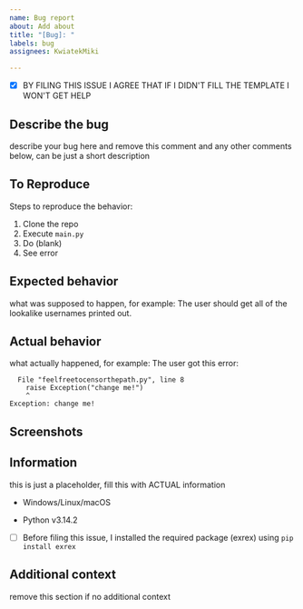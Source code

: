 ```yaml
---
name: Bug report
about: Add about
title: "[Bug]: "
labels: bug
assignees: KwiatekMiki

---
```


- [x] BY FILING THIS ISSUE I AGREE THAT IF I DIDN'T FILL THE TEMPLATE I WON'T GET HELP

## Describe the bug
describe your bug here and remove this comment and any other comments below, can be just a short description

## To Reproduce
<!-- change this -->
Steps to reproduce the behavior:
1. Clone the repo
2. Execute `main.py`
3. Do (blank)
4. See error

## Expected behavior
what was supposed to happen, for example:
The user should get all of the lookalike usernames printed out.

## Actual behavior
what actually happened, for example:
The user got this error:
```
  File "feelfreetocensorthepath.py", line 8
    raise Exception("change me!")
    ^
Exception: change me!
```
## Screenshots
<!-- remove this section if no screenshots -->


## Information
this is just a placeholder, fill this with ACTUAL information
 - Windows/Linux/macOS
<!-- do `python --version` to check -->
 - Python v3.14.2
 - [ ] Before filing this issue, I installed the required package (exrex) using `pip install exrex`

## Additional context
remove this section if no additional context
